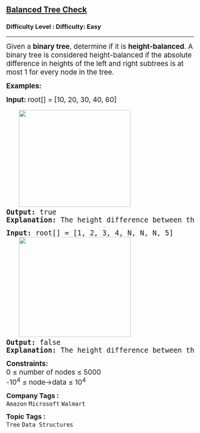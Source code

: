 <h2><a href="https://www.geeksforgeeks.org/problems/check-for-balanced-tree/1">Balanced Tree Check</a></h2><h3>Difficulty Level : Difficulty: Easy</h3><hr><div class="problems_problem_content__Xm_eO"><p><span style="font-size: 14pt;">Given a <strong>binary tree</strong>, determine if it is <strong>height-balanced</strong>. A binary tree is considered height-balanced if the absolute difference in heights of the left and right subtrees is at most 1 for every node in the tree.</span></p>
<p><span style="font-size: 14pt;"><strong>Examples:</strong></span></p>
<pre><strong style="font-size: 14pt; font-family: -apple-system, BlinkMacSystemFont, 'Segoe UI', Roboto, Oxygen, Ubuntu, Cantarell, 'Open Sans', 'Helvetica Neue', sans-serif;">Input: </strong><span style="font-size: 14pt; font-family: -apple-system, BlinkMacSystemFont, 'Segoe UI', Roboto, Oxygen, Ubuntu, Cantarell, 'Open Sans', 'Helvetica Neue', sans-serif;">root[] = [10, 20, 30, 40, 60]</span><br><br><span style="font-size: 14pt;">&nbsp;&nbsp; <img src="https://media.geeksforgeeks.org/img-practice/prod/addEditProblem/700166/Web/Other/blobid1_1739353289.png" alt="" width="300" height="260">
<strong>Output:</strong> true
<strong>Explanation:</strong> The height difference between the left and right subtrees at all nodes is at most 1. Hence, the tree is balanced.</span></pre>
<pre><span style="font-size: 14pt;"><strong>Input: </strong>root[] = [1, 2, 3, 4, N, N, N, 5]
   <img src="https://media.geeksforgeeks.org/img-practice/prod/addEditProblem/700166/Web/Other/blobid2_1739353291.png" alt="" width="301" height="269">
<strong>Output:</strong> false
<strong>Explanation:</strong> The height difference between the left and right subtrees at node 2 is 2, which exceeds 1. Hence, the tree is not balanced.</span></pre>
<p><span style="font-size: 14pt;"><strong>Constraints:</strong><br>0 ≤ number of nodes ≤ 5000<br>-<span style="font-size: 18.6667px;">10</span><sup>4</sup> ≤ node-&gt;data ≤ </span><span style="font-size: 18.6667px;">10<sup>4</sup></span></p></div><p><span style=font-size:18px><strong>Company Tags : </strong><br><code>Amazon</code>&nbsp;<code>Microsoft</code>&nbsp;<code>Walmart</code>&nbsp;<br><p><span style=font-size:18px><strong>Topic Tags : </strong><br><code>Tree</code>&nbsp;<code>Data Structures</code>&nbsp;
